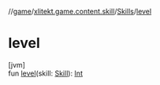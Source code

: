 //[game](../../../index.md)/[xlitekt.game.content.skill](../index.md)/[Skills](index.md)/[level](level.md)

# level

[jvm]\
fun [level](level.md)(skill: [Skill](../-skill/index.md)): [Int](https://kotlinlang.org/api/latest/jvm/stdlib/kotlin/-int/index.html)
